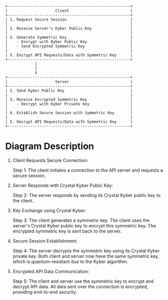 ```
+------------------------------------------------------+
|                     Client                           |
+------------------------------------------------------+
| 1. Request Secure Session                            |
|                                                      |
| 2. Receive Server's Kyber Public Key                 |
|                                                      |
| 3. Generate Symmetric Key                            |
|    - Encrypt with Kyber Public Key                   |
|    - Send Encrypted Symmetric Key                    |
|                                                      |
| 5. Encrypt API Requests/Data with Symmetric Key      |
+------------------------------------------------------+
             |                                  
             |                                  
             V                                  
+------------------------------------------------------+
|                     Server                           |
+------------------------------------------------------+
| 2. Send Kyber Public Key                             |
|                                                      |
| 3. Receive Encrypted Symmetric Key                   |
|    - Decrypt with Kyber Private Key                  |
|                                                      |
| 4. Establish Secure Session with Symmetric Key       |
|                                                      |
| 5. Decrypt API Requests/Data with Symmetric Key      |
+------------------------------------------------------+
```

# Diagram Description
1. Client Requests Secure Connection:

    Step 1: The client initiates a connection to the API server and requests a secure session.

2. Server Responds with Crystal Kyber Public Key:

    Step 2: The server responds by sending its Crystal Kyber public key to the client.

3. Key Exchange using Crystal Kyber:

    Step 3:
        The client generates a symmetric key.
        The client uses the server's Crystal Kyber public key to encrypt this symmetric key.
        The encrypted symmetric key is sent back to the server.

4. Secure Session Establishment:

    Step 4:
        The server decrypts the symmetric key using its Crystal Kyber private key.
        Both client and server now have the same symmetric key, which is quantum-resistant due to the Kyber algorithm.

5. Encrypted API Data Communication:

    Step 5:
        The client and server use the symmetric key to encrypt and decrypt API data.
        All data sent over the connection is encrypted, providing end-to-end security.

